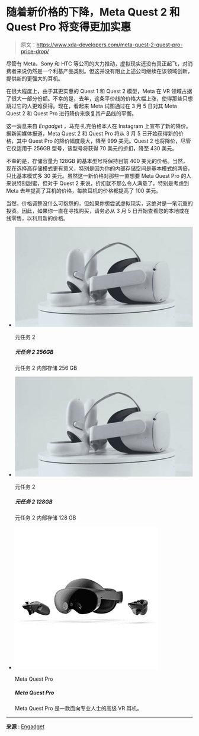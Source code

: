 # 随着新价格的下降，Meta Quest 2 和 Quest Pro 将变得更加实惠

> 原文：<https://www.xda-developers.com/meta-quest-2-quest-pro-price-drop/>

尽管有 Meta、Sony 和 HTC 等公司的大力推动，虚拟现实还没有真正起飞，对消费者来说仍然是一个利基产品类别。但这并没有阻止上述公司继续在该领域创新，提供新的更强大的耳机。

在很大程度上，由于其更实惠的 Quest 1 和 Quest 2 模型，Meta 在 VR 领域占据了很大一部分份额。不幸的是，去年，这条平价线的价格大幅上涨，使得那些只想跳过它的人更难获得。现在，看起来 Meta 试图通过在 3 月 5 日对其 Meta Quest 2 和 Quest Pro 进行降价来恢复其产品线的平衡。

这一消息来自 *Engadget* ，马克·扎克伯格本人在 Instagram 上宣布了新的降价。据新闻媒体报道，Meta Quest 2 和 Quest Pro 将从 3 月 5 日开始获得新的价格，其中 Quest Pro 的降价幅度最大，降至 999 美元。Quest 2 也将降价，尽管它仅适用于 256GB 型号，该型号将获得 70 美元的折扣，降至 430 美元。

不幸的是，存储容量为 128GB 的基本型号将保持目前 400 美元的价格。当然，现在选择高存储模式更有意义，特别是因为你的内部存储空间是基本模式的两倍，只比基本模式多 30 美元。虽然这一新价格对那些一直想要 Meta Quest Pro 的人来说特别甜蜜，但对于 Quest 2 来说，折扣就不那么令人满意了，特别是考虑到 Meta 去年提高了耳机的价格，每款耳机的价格都提高了 100 美元。

当然，价格调整没什么可抱怨的，但如果你想尝试虚拟现实，这绝对是一笔沉重的投资。因此，如果你一直在寻找购买，请务必从 3 月 5 日开始查看您的本地或在线零售，以利用新的价格。

*   <picture>![The Meta Quest 2 is an entry-level VR headset that can work as a stand-alone unit or connected to a PC. ](img/d9d508940211f0c9c2c40c5f3fab91d4.png)</picture>

    元任务 2

    ##### 元任务 2 256GB

    元任务 2 内部存储 256 GB

*   <picture>![The Meta Quest 2 is an entry-level VR headset that can work as a stand-alone unit or connected to a PC. ](img/d9d508940211f0c9c2c40c5f3fab91d4.png)</picture>

    元任务 2

    ##### 元任务 2 128GB

    元任务 2 内部存储 128 GB

*   <picture>![The Meta Quest Pro is a premium VR headset geared toward professionals.](img/55a15e158cc076da4e60196bcc731ee2.png)</picture>

    Meta Quest Pro

    ##### Meta Quest Pro

    Meta Quest Pro 是一款面向专业人士的高级 VR 耳机。

* * *

**来源** : [Engadget](https://www.engadget.com/meta-drops-the-price-of-its-quest-pro-vr-headset-to-999-153753541.html)